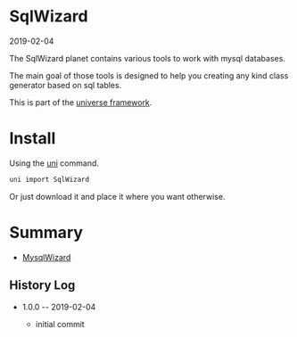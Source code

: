SqlWizard
=========
2019-02-04



The SqlWizard planet contains various tools to work with mysql databases.



The main goal of those tools is designed to help you creating any kind class generator
based on sql tables.




This is part of the [universe framework](https://github.com/karayabin/universe-snapshot).



Install
==========
Using the [uni](https://github.com/lingtalfi/universe-naive-importer) command.
```bash
uni import SqlWizard
```

Or just download it and place it where you want otherwise.




Summary
=======

- [MysqlWizard](https://github.com/lingtalfi/SqlWizard/blob/master/MysqlWizard.md)



History Log
------------------

- 1.0.0 -- 2019-02-04

    - initial commit